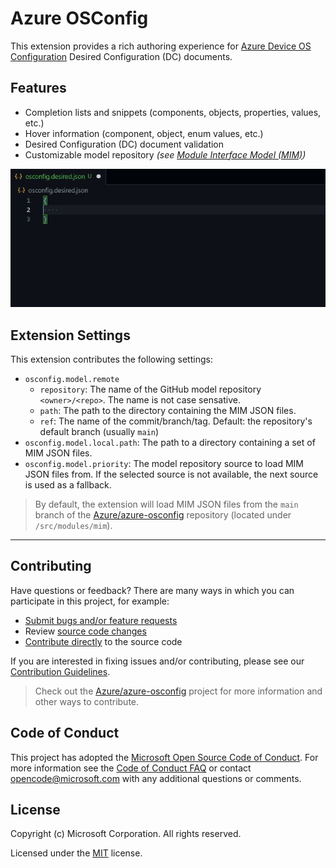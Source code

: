 # Azure OSConfig

This extension provides a rich authoring experience for [Azure Device OS Configuration](https://github.com/Azure/azure-osconfig) Desired Configuration (DC) documents.

## Features

- Completion lists and snippets (components, objects, properties, values, etc.)
- Hover information (component, object, enum values, etc.)
- Desired Configuration (DC) document validation
- Customizable model repository *(see [Module Interface Model (MIM)](https://github.com/Azure/azure-osconfig/blob/main/docs/modules.md#3-module-interface-model-mim))*

![Completions](images/demo.gif)

## Extension Settings

This extension contributes the following settings:

- `osconfig.model.remote`
  - `repository`: The name of the GitHub model repository `<owner>/<repo>`. The name is not case sensative.
  - `path`: The path to the directory containing the MIM JSON files.
  - `ref`: The name of the commit/branch/tag. Default: the repository's default branch (usually `main`)
- `osconfig.model.local.path`: The path to a directory containing a set of MIM JSON files.
- `osconfig.model.priority`: The model repository source to load MIM JSON files from. If the selected source is not available, the next source is used as a fallback.

> By default, the extension will load MIM JSON files from the `main` branch of the [Azure/azure-osconfig](https://github.com/Azure/azure-osconfig) repository (located under `/src/modules/mim`).

---

## Contributing

Have questions or feedback? There are many ways in which you can participate in this project, for example:

- [Submit bugs and/or feature requests](https://github.com/Azure/vscode-osconfig/issues)
- Review [source code changes](https://github.com/Azure/vscode-osconfig/pulls)
- [Contribute directly](CONTRIBUTING.md) to the source code

If you are interested in fixing issues and/or contributing, please see our [Contribution Guidelines](CONTRIBUTING.md).

> Check out the [Azure/azure-osconfig](https://github.com/Azure/azure-osconfig) project for more information and other ways to contribute.

## Code of Conduct

This project has adopted the [Microsoft Open Source Code of Conduct](https://opensource.microsoft.com/codeofconduct/). For more information see the [Code of Conduct FAQ](https://opensource.microsoft.com/codeofconduct/faq/) or contact [opencode@microsoft.com](mailto:opencode@microsoft.com) with any additional questions or comments.

## License

Copyright (c) Microsoft Corporation. All rights reserved.

Licensed under the [MIT](https://github.com/Azure/vscode-osconfig/blob/main/LICENSE.txt) license.
